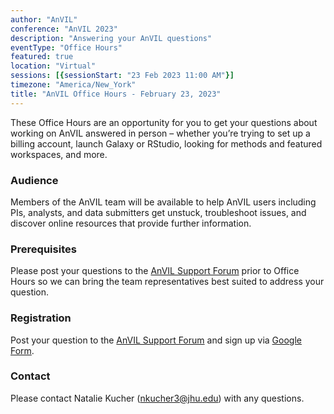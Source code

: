 ```yaml
---
author: "AnVIL"
conference: "AnVIL 2023"
description: "Answering your AnVIL questions"
eventType: "Office Hours"
featured: true
location: "Virtual"
sessions: [{sessionStart: "23 Feb 2023 11:00 AM"}]
timezone: "America/New_York"
title: "AnVIL Office Hours - February 23, 2023"
---
```


<event-hero></event-hero>

These Office Hours are an opportunity for you to get your questions about working on AnVIL answered in person – whether you’re trying to set up a billing account, launch Galaxy or RStudio, looking for methods and featured workspaces, and more.

### Audience

Members of the AnVIL team will be available to help AnVIL users including PIs, analysts, and data submitters get unstuck, troubleshoot issues, and discover online resources that provide further information.

### Prerequisites

Please post your questions to the [AnVIL Support Forum](https://help.anvilproject.org/t/anvil-office-hours-23feb2023-11-am-et/147) prior to Office Hours so we can bring the team representatives best suited to address your question.

### Registration

Post your question to the [AnVIL Support Forum](https://help.anvilproject.org/t/anvil-office-hours-23feb2023-11-am-et/147) and sign up via [Google Form](https://forms.gle/8CkB1dtmAwUPNyn17).

### Contact
Please contact Natalie Kucher ([nkucher3@jhu.edu](mailto:nkucher3@jhu.edu)) with any questions.

